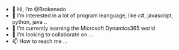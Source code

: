 - 👋 Hi, I’m @Brokenedo
- 👀 I’m interested in a lot of program leanguage, like c#, javascript, python, java ..
- 🌱 I’m currently learning the Microsoft Dynamics365 world
- 💞️ I’m looking to collaborate on ...
- 📫 How to reach me ...

<!---
Brokenedo/Brokenedo is a ✨ special ✨ repository because its `README.md` (this file) appears on your GitHub profile.
You can click the Preview link to take a look at your changes.
--->
